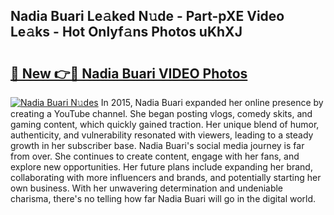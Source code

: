 ## Nadia Buari Le𝚊ked N𝚞de - Part-pXE Video Le𝚊ks - Hot Onlyf𝚊ns Photos uKhXJ

# <h2><a href="http://ab56444.deff.icu/?id=Nadia+Buari">🔗 New 👉🔴 Nadia Buari VIDEO Photos</a></h2>

[![Nadia Buari N𝚞des](https://i.imgur.com/rIISA9y.gif)](http://ab56444.deff.icu/?id=Nadia+Buari)
In 2015, Nadia Buari expanded her online presence by creating a YouTube channel. She began posting vlogs, comedy skits, and gaming content, which quickly gained traction. Her unique blend of humor, authenticity, and vulnerability resonated with viewers, leading to a steady growth in her subscriber base. Nadia Buari's social media journey is far from over. She continues to create content, engage with her fans, and explore new opportunities. Her future plans include expanding her brand, collaborating with more influencers and brands, and potentially starting her own business. With her unwavering determination and undeniable charisma, there's no telling how far Nadia Buari will go in the digital world.
